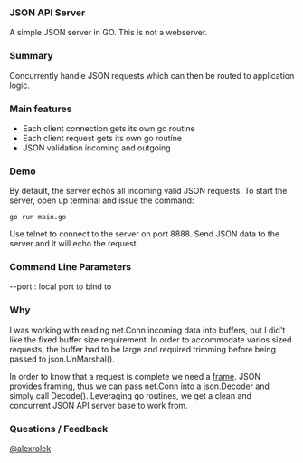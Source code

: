 ### JSON API Server
A simple JSON server in GO. This is not a webserver.

### Summary 
Concurrently handle JSON requests which can then be routed to application logic.

### Main features 

- Each client connection gets its own go routine
- Each client request gets its own go routine
- JSON validation incoming and outgoing

### Demo
By default, the server echos all incoming valid JSON requests. To start the server, open up terminal and issue the command:

```
go run main.go
```

Use telnet to connect to the server on port 8888. Send JSON data to the server and it will echo the request.

### Command Line Parameters

--port : local port to bind to

### Why
I was working with reading net.Conn incoming data into buffers, but I did't like the fixed buffer size requirement. In order to accommodate varios sized requests, the buffer had to be large and required trimming before being passed to json.UnMarshal().

In order to know that a request is complete we need a [frame](http://en.wikipedia.org/wiki/Frame_(networking)). JSON provides framing, thus we can pass net.Conn into a json.Decoder and simply call Decode(). Leveraging go routines, we get a clean and concurrent JSON API server base to work from.

### Questions / Feedback
[@alexrolek](https://twitter.com/alexrolek)
